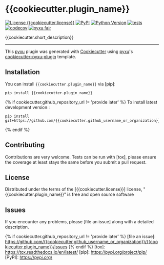 # {{cookiecutter.plugin_name}}

[![License {{cookiecutter.license}}](https://img.shields.io/pypi/l/{{cookiecutter.plugin_name}}.svg?color=green)](https://github.com/{{cookiecutter.github_username_or_organization}}/{{cookiecutter.plugin_name}}/raw/main/LICENSE)
[![PyPI](https://img.shields.io/pypi/v/{{cookiecutter.plugin_name}}.svg?color=green)](https://pypi.org/project/{{cookiecutter.plugin_name}})
[![Python Version](https://img.shields.io/pypi/pyversions/{{cookiecutter.plugin_name}}.svg?color=green)](https://python.org)
[![tests](https://github.com/{{cookiecutter.github_username_or_organization}}/{{cookiecutter.plugin_name}}/workflows/tests/badge.svg)](https://github.com/{{cookiecutter.github_username_or_organization}}/{{cookiecutter.plugin_name}}/actions)
[![codecov](https://codecov.io/gh/{{cookiecutter.github_username_or_organization}}/{{cookiecutter.plugin_name}}/branch/main/graph/badge.svg)](https://codecov.io/gh/{{cookiecutter.github_username_or_organization}}/{{cookiecutter.plugin_name}})
[![pyxu fair](https://img.shields.io/endpoint?url=https://api.pyxu-fair.org/shields/{{cookiecutter.plugin_name}})](https://pyxu-fair.org/plugins/{{cookiecutter.plugin_name}})

{{cookiecutter.short_description}}

----------------------------------

This [pyxu] plugin was generated with [Cookiecutter] using [pyxu]'s [cookiecutter-pyxu-plugin] template.

<!--
Don't miss the full getting started guide to set up your new package:
https://github.com/matthieumeo/cookiecutter-pyxu-plugin#getting-started

and review the pyxu docs for plugin developers:
https://pyxu-org.github.io/fair/contribute.html
-->

## Installation

You can install `{{cookiecutter.plugin_name}}` via [pip]:

    pip install {{cookiecutter.plugin_name}}


{% if cookiecutter.github_repository_url != 'provide later' %}
To install latest development version :

    pip install git+https://github.com/{{cookiecutter.github_username_or_organization}}/{{cookiecutter.plugin_name}}.git
{% endif %}

## Contributing

Contributions are very welcome. Tests can be run with [tox], please ensure
the coverage at least stays the same before you submit a pull request.

## License

Distributed under the terms of the [{{cookiecutter.license}}] license,
"{{cookiecutter.plugin_name}}" is free and open source software

## Issues

If you encounter any problems, please [file an issue] along with a detailed description.

[pyxu]: https://github.com/matthieumeo/pyxu
[Cookiecutter]: https://github.com/audreyr/cookiecutter
[MIT]: http://opensource.org/licenses/MIT
[BSD-3]: http://opensource.org/licenses/BSD-3-Clause
[GNU GPL v3.0]: http://www.gnu.org/licenses/gpl-3.0.txt
[GNU LGPL v3.0]: http://www.gnu.org/licenses/lgpl-3.0.txt
[Apache Software License 2.0]: http://www.apache.org/licenses/LICENSE-2.0
[Mozilla Public License 2.0]: https://www.mozilla.org/media/MPL/2.0/index.txt
[cookiecutter-pyxu-plugin]: https://github.com/matthieumeo/cookiecutter-pyxu-plugin
{% if cookiecutter.github_repository_url != 'provide later' %}
[file an issue]: https://github.com/{{cookiecutter.github_username_or_organization}}/{{cookiecutter.plugin_name}}/issues
{% endif %}
[tox]: https://tox.readthedocs.io/en/latest/
[pip]: https://pypi.org/project/pip/
[PyPI]: https://pypi.org/

